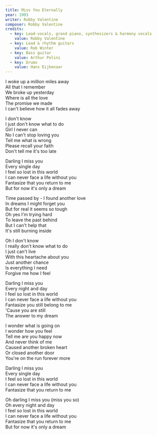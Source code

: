 ```yaml
---
title: Miss You Eternally
year: 1993
writer: Robby Valentine
composer: Robby Valentine
credits:
  - key: Lead-vocals, grand piano, synthesizers & harmony vocals
    value: Robby Valentine
  - key: Lead & rhythm guitars
    value: Rob Winter
  - key: Bass guitar
    value: Arthur Polini
  - key: Drums
    value: Hans Eijkenaar
---
```


<p>I woke up a million miles away<br />
All that I remember<br />
We broke up yesterday<br />
Where is all the love<br />
The promise we made<br />
I can't believe how it all fades away</p>

<p>I don't know<br />
I just don't know what to do<br />
Girl I never can<br />
No I can't stop loving you<br />
Tell me what is wrong<br />
Please recall your faith<br />
Don't tell me it's too late</p>

<p>Darling I miss you<br />
Every single day<br />
I feel so lost in this world<br />
I can never face a life without you<br />
Fantasize that you return to me<br />
But for now it's only a dream</p>

<p>Time passed by - I found another love<br />
In dreams I might forget you<br />
But for real it seems so tough<br />
Oh yes I'm trying hard<br />
To leave the past behind<br />
But I can't help that<br />
It's still burning inside</p>

<p>Oh I don't know<br />
I really don't know what to do<br />
I just can't live<br />
With this heartache about you<br />
Just another chance<br />
Is everything I need<br />
Forgive me how I feel</p>

<p>Darling I miss you<br />
Every night and day<br />
I feel so lost in this world<br />
I can never face a life without you<br />
Fantasize you still belong to me<br />
'Cause you are still<br />
The answer to my dream</p>

<p>I wonder what is going on<br />
I wonder how you feel<br />
Tell me are you happy now<br />
And never think of me<br />
Caused another broken heart<br />
Or closed another door<br />
You're on the run forever more</p>

<p>Darling I miss you<br />
Every single day<br />
I feel so lost in this world<br />
I can never face a life without you<br />
Fantasize that you return to me</p>

<p>Oh darling I miss you (miss you so)<br />
Oh every night and day<br />
I feel so lost in this world<br />
I can never face a life without you<br />
Fantasize that you return to me<br />
But for now it's only a dream</p>